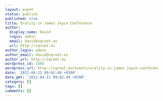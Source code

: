 ```yaml
---
layout: event
status: publish
published: true
title: Orality in James Joyce Conference
author:
  display_name: David
  login: admin
  email: david@sqroot.eu
  url: http://sqroot.eu
author_login: admin
author_email: david@sqroot.eu
author_url: http://sqroot.eu
wordpress_id: 1585
wordpress_url: http://sqroot.eu/events/orality-in-james-joyce-conference/
date: '2012-04-21 09:02:48 +0300'
date_gmt: '2012-04-21 09:02:48 +0300'
category: []
tags: []
comments: []
---
```


